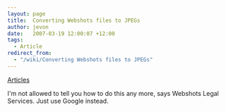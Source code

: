 ```yaml
---
layout: page
title:  Converting Webshots files to JPEGs
author: jevon
date:   2007-03-19 12:00:07 +12:00
tags:
  - Article
redirect_from:
  - "/wiki/Converting Webshots files to JPEGs"
---
```


[Articles](Articles.md)

I'm not allowed to tell you how to do this any more, says Webshots Legal Services. Just use Google instead.
